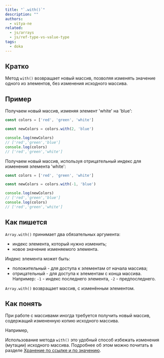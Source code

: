 ```yaml
---
title: "`.with()`"
description: ""
authors:
  - vitya-ne
related:
  - js/arrays
  - js/ref-type-vs-value-type
tags:
  - doka
---
```


## Кратко

Метод `with()` возвращает новый массив, позволяя изменять значение одного из элементов, без изменения исходного массива.

## Пример

Получаем новый массив, изменяя элемент 'white' на 'blue':

```js
const colors = ['red', 'green', 'white']

const newColors = colors.with(2, 'blue')

console.log(newColors)
// ['red','green','blue']
console.log(colors)
// ['red','green','white']
```

Получаем новый массив, используя отрицательный индекс для изменения элемента 'white':
```js
const colors = ['red', 'green', 'white']

const newColors = colors.with(-1, 'blue')

console.log(newColors)
// ['red','green','blue']
console.log(colors)
// ['red','green','white']
```

## Как пишется

`Array.with()` принимает два обязательных аргумента:
- индекс элемента, который нужно изменить;
- новое значение изменяемого элемента.

Индекс элемента может быть:
- положительный - для доступа к элементам от начала массива;
- отрицательный - для доступа к элементам с конца массива. Например: `-1` - индекс последнего элемента, `-2` - предпоследнего.

`Array.with()` возвращает массив, с изменённым элементом.

## Как понять

При работе с массивами иногда требуется получить новый массив, содержащий измененную копию исходного массива.

Например,

Использование метода `with()` это удобный способ избежать изменения (мутации) исходного массива.
Подробнее об этом можно почитать в разделе [Хранение по ссылке и по значению](https://doka.guide/js/ref-type-vs-value-type/#mutacii-i-neizmenyaemost).




